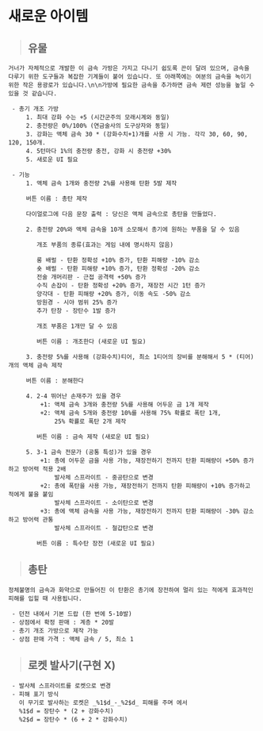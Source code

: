 # 새로운 아이템

> ## 유물

    거너가 자체적으로 개발한 이 금속 가방은 가지고 다니기 쉽도록 끈이 달려 있으며, 금속을 다루기 위한 도구들과 복잡한 기계들이 붙어 있습니다. 또 아래쪽에는 여분의 금속을 녹이기 위한 작은 용광로가 있습니다.\n\n가방에 필요한 금속을 추가하면 금속 제련 성능을 높일 수 있을 것 같습니다.

     - 총기 개조 가방
         1. 최대 강화 수는 +5 (시간군주의 모래시계와 동일)
         2. 충전량은 0%/100% (연금술사의 도구상자와 동일)
         3. 강화는 액체 금속 30 * (강화수치+1)개를 사용 시 가능. 각각 30, 60, 90, 120, 150개.
         4. 5턴마다 1%의 충전량 충전, 강화 시 충전량 +30%
         5. 새로운 UI 필요

     - 기능
         1. 액체 금속 1개와 충전량 2%를 사용해 탄환 5발 제작

         버튼 이름 : 총탄 제작

         다이얼로그에 다음 문장 출력 : 당신은 액체 금속으로 총탄을 만들었다.

         2. 충전량 20%와 액체 금속을 10개 소모해서 총기에 원하는 부품을 달 수 있음
         
            개조 부품의 종류(효과는 게임 내에 명시하지 않음)

            롱 배럴 - 탄환 정확성 +10% 증가, 탄환 피해량 -10% 감소
            숏 배럴 - 탄환 피해량 +10% 증가, 탄환 정확성 -20% 감소
            전술 개머리판 - 근접 공격력 +50% 증가
            수직 손잡이 - 탄환 정확성 +20% 증가, 재장전 시간 1턴 증가
            양각대 - 탄환 피해량 +20% 증가, 이동 속도 -50% 감소
            망원경 - 시야 범위 25% 증가
            추가 탄창 - 장탄수 1발 증가

            개조 부품은 1개만 달 수 있음

            버튼 이름 : 개조한다 (새로운 UI 필요)

         3. 충전량 5%를 사용해 (강화수치)티어, 최소 1티어의 장비를 분해해서 5 * (티어)개의 액체 금속 제작

         버튼 이름 : 분해한다
         
         4. 2-4 뛰어난 손재주가 있을 경우
             +1: 액체 금속 3개와 충전량 5%를 사용해 어두운 금 1개 제작
             +2: 액체 금속 5개와 충전량 10%를 사용해 75% 확률로 폭탄 1개, 
                 25% 확률로 폭탄 2개 제작

            버튼 이름 : 금속 제작 (새로운 UI 필요)

         5. 3-1 금속 전문가 (공통 특성)가 있을 경우
             +1: 총에 어두운 금을 사용 가능, 재장전하기 전까지 탄환 피해량이 +50% 증가하고 방어력 적용 2배
                 발사체 스프라이트 - 중공탄으로 변경
             +2: 총에 폭탄을 사용 가능, 재장전하기 전까지 탄환 피해량이 +10% 증가하고 적에게 불을 붙임
                 발사체 스프라이트 - 소이탄으로 변경
             +3: 총에 액체 금속을 사용 가능, 재장전하기 전까지 탄환 피해량이 -30% 감소하고 방어력 관통
                 발사체 스프라이트 - 철갑탄으로 변경

            버튼 이름 : 특수탄 장전 (새로운 UI 필요)

> ## 총탄

    정체불명의 금속과 화약으로 만들어진 이 탄환은 총기에 장전하여 멀리 있는 적에게 효과적인 피해를 입힐 때 사용됩니다.

     - 던전 내에서 기본 드랍 (한 번에 5-10발)
     - 상점에서 확정 판매 : 계층 * 20발
     - 총기 개조 가방으로 제작 가능
     - 상점 판매 가격 : 액체 금속 / 5, 최소 1

> ## 로켓 발사기(구현 X)
     - 발사체 스프라이트를 로켓으로 변경
     - 피해 표기 방식
       이 무기로 발사하는 로켓은 _%1$d_-_%2$d_ 피해를 주며 에서
       %1$d = 장탄수 * (2 + 강화수치)
       %2$d = 장탄수 * (6 + 2 * 강화수치)